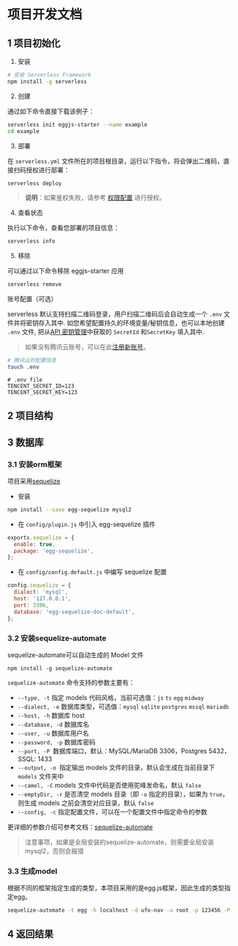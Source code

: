 # 项目开发文档

## 1 项目初始化

1. 安装

```bash
# 安装 Serverless Framework
npm install -g serverless
```

2. 创建

通过如下命令直接下载该例子：

```bash
serverless init eggjs-starter --name example
cd example
```

3. 部署

在 `serverless.yml` 文件所在的项目根目录，运行以下指令，将会弹出二维码，直接扫码授权进行部署：

```bash
serverless deploy
```

> **说明**：如果鉴权失败，请参考 [权限配置](https://cloud.tencent.com/document/product/1154/43006) 进行授权。

4. 查看状态

执行以下命令，查看您部署的项目信息：

```bash
serverless info
```

5. 移除

可以通过以下命令移除 eggjs-starter 应用

```bash
serverless remove
```

账号配置（可选）

serverless 默认支持扫描二维码登录，用户扫描二维码后会自动生成一个 `.env` 文件并将密钥存入其中.
如您希望配置持久的环境变量/秘钥信息，也可以本地创建 `.env` 文件, 
把从[API 密钥管理](https://console.cloud.tencent.com/cam/capi)中获取的 `SecretId` 和`SecretKey` 填入其中.

> 如果没有腾讯云账号，可以在此[注册新账号](https://cloud.tencent.com/register)。

```bash
# 腾讯云的配置信息
touch .env
```

```
# .env file
TENCENT_SECRET_ID=123
TENCENT_SECRET_KEY=123
```

## 2 项目结构

## 3 数据库

### 3.1 安装orm框架

项目采用[sequelize](http://docs.sequelizejs.com/) 

- 安装

```bash
npm install --save egg-sequelize mysql2
```

- 在 `config/plugin.js` 中引入 egg-sequelize 插件

```javascript
exports.sequelize = {
  enable: true,
  package: 'egg-sequelize',
};
```

- 在 `config/config.default.js` 中编写 sequelize 配置

```javascript
config.sequelize = {
  dialect: 'mysql',
  host: '127.0.0.1',
  port: 3306,
  database: 'egg-sequelize-doc-default',
};
```

### 3.2 安装sequelize-automate

sequelize-automate可以自动生成的 Model 文件

```
npm install -g sequelize-automate
```

`sequelize-automate` 命令支持的参数主要有：

- `--type, -t` 指定 models 代码风格，当前可选值：`js` `ts` `egg` `midway`
- `--dialect, -e` 数据库类型，可选值：`mysql` `sqlite` `postgres` `mssql` `mariadb`
- `--host, -h` 数据库 host
- `--database, -d` 数据库名
- `--user, -u` 数据库用户名
- `--password, -p` 数据库密码
- `--port, -P `数据库端口，默认：MySQL/MariaDB 3306，Postgres 5432，SSQL: 1433
- `--output, -o `指定输出 models 文件的目录，默认会生成在当前目录下 `models` 文件夹中
- `--camel, -C` models 文件中代码是否使用驼峰发命名，默认 `false`
- `--emptyDir, -r` 是否清空 models 目录（即 `-o` 指定的目录），如果为 `true`，则生成 models 之前会清空对应目录，默认 `false`
- `--config, -c` 指定配置文件，可以在一个配置文件中指定命令的参数

更详细的参数介绍可参考文档：[sequelize-automate](https://github.com/nodejh/sequelize-automate#command-line) 

> 注意事项，如果是全局安装的sequelize-automate，则需要全局安装mysql2，否则会报错

### 3.3 生成model

根据不同的框架指定生成的类型，本项目采用的是egg.js框架，因此生成的类型指定egg。

```bash
sequelize-automate -t egg -h localhost -d ufo-nav -u root -p 123456 -P 3306 -e mysql -o app/model
```

## 4 返回结果
